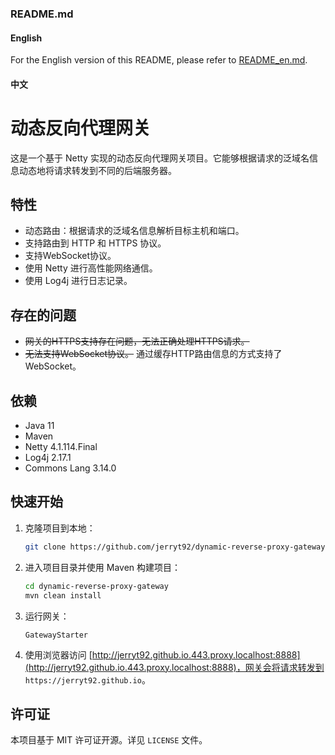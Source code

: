 ### README.md

#### English

For the English version of this README, please refer to [README_en.md](readme_en.md).

#### 中文

# 动态反向代理网关

这是一个基于 Netty 实现的动态反向代理网关项目。它能够根据请求的泛域名信息动态地将请求转发到不同的后端服务器。

## 特性

- 动态路由：根据请求的泛域名信息解析目标主机和端口。
- 支持路由到 HTTP 和 HTTPS 协议。
- 支持WebSocket协议。
- 使用 Netty 进行高性能网络通信。
- 使用 Log4j 进行日志记录。

## 存在的问题

- ~~网关的HTTPS支持存在问题，无法正确处理HTTPS请求。~~
- ~~无法支持WebSocket协议。~~ 通过缓存HTTP路由信息的方式支持了WebSocket。

## 依赖

- Java 11
- Maven
- Netty 4.1.114.Final
- Log4j 2.17.1
- Commons Lang 3.14.0

## 快速开始

1. 克隆项目到本地：
    ```sh
    git clone https://github.com/jerryt92/dynamic-reverse-proxy-gateway.git
    ```

2. 进入项目目录并使用 Maven 构建项目：
    ```sh
    cd dynamic-reverse-proxy-gateway
    mvn clean install
    ```

3. 运行网关：

   `GatewayStarter`

4. 使用浏览器访问 [http://jerryt92.github.io.443.proxy.localhost:8888](http://jerryt92.github.io.443.proxy.localhost:8888)，网关会将请求转发到 `https://jerryt92.github.io`。

## 许可证

本项目基于 MIT 许可证开源。详见 `LICENSE` 文件。